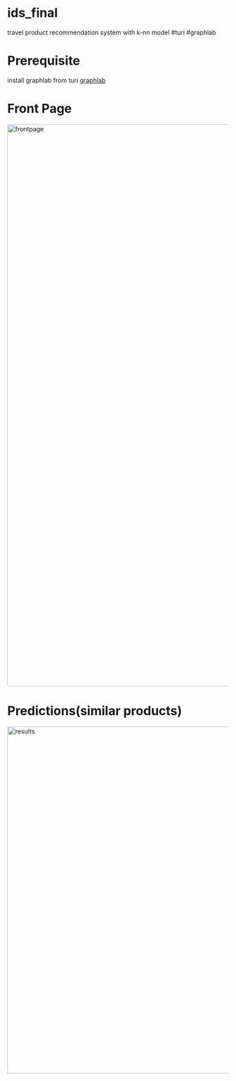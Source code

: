 # ids_final
travel product recommendation system with k-nn model #turi #graphlab

# Prerequisite
install graphlab from turi
[graphlab](https://turi.com/)

# Front Page
<img width="1280" alt="frontpage" src="https://user-images.githubusercontent.com/12888144/27010640-0bc3af24-4ee4-11e7-8e3a-a9b603d02c18.png">


# Predictions(similar products)
<img width="790" alt="results" src="https://user-images.githubusercontent.com/12888144/27010665-7beb801a-4ee4-11e7-9bd7-1ff2d4d85301.png">
